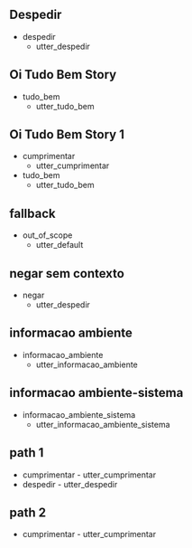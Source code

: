 ## Despedir
* despedir
    - utter_despedir

## Oi Tudo Bem Story
* tudo_bem
    - utter_tudo_bem

## Oi Tudo Bem Story 1
* cumprimentar
    - utter_cumprimentar
* tudo_bem
    - utter_tudo_bem

## fallback
* out_of_scope
    - utter_default

## negar sem contexto
* negar
    - utter_despedir

## informacao ambiente 
* informacao_ambiente
    - utter_informacao_ambiente 

## informacao ambiente-sistema
* informacao_ambiente_sistema
    - utter_informacao_ambiente_sistema


## path 1
* cumprimentar
        - utter_cumprimentar
* despedir
        - utter_despedir
## path 2
* cumprimentar
        - utter_cumprimentar
